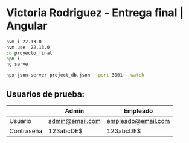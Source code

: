 # Victoria Rodriguez - Entrega final | Angular

```bash
nvm i 22.13.0
nvm use  22.13.0
cd proyecto_final
npm i
ng serve
```
```bash
npx json-server project_db.json --port 3001 --watch
```
## Usuarios de prueba:
 
|            | Admin           | Empleado           |
| ---------- | --------------- | ------------------ |
| Usuario    | admin@email.com | empleado@email.com |
| Contraseña | 123abcDE$       | 123abcDE$          |
